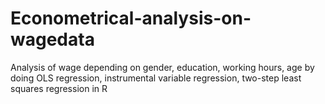 # Econometrical-analysis-on-wagedata

Analysis of wage depending on gender, education, working hours, age by doing OLS regression, instrumental variable regression, two-step least squares regression in R
